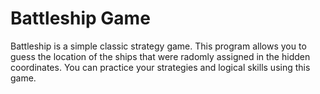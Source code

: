 # Battleship Game
Battleship is a simple classic strategy game. This program allows you to guess the location of the ships that were radomly assigned in the hidden coordinates. You can practice your strategies and logical skills using this game. 

